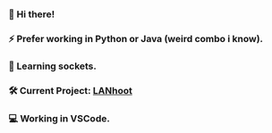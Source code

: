 ### 👋 Hi there!
### ⚡ Prefer working in Python or Java (weird combo i know).
### 🌱 Learning sockets.
### 🛠️ Current Project: [LANhoot](https://github.com/Sv3ks/LANhoot/)
### 💻 Working in VSCode.
